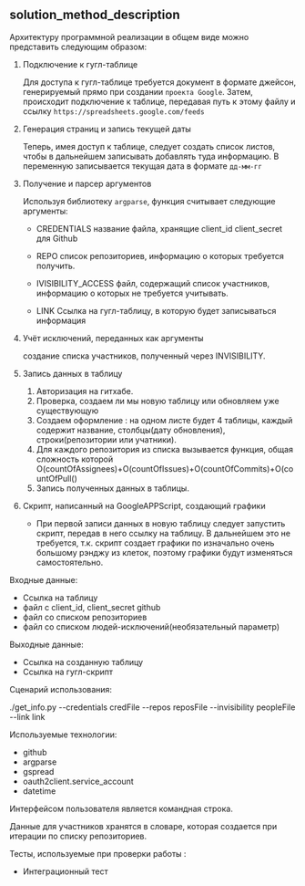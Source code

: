 ## solution_method_description

Архитектуру программной реализации в общем виде можно представить следующим образом:

1. Подключение к гугл-таблице

	Для доступа к гугл-таблице требуется документ в формате джейсон,
	генерируемый прямо при создании `проекта Google`.
	Затем, происходит подключение к таблице, передавая путь к этому файлу
	и ссылку `https://spreadsheets.google.com/feeds`

2. Генерация страниц и запись текущей даты

	Теперь, имея доступ к таблице, следует создать список листов, чтобы
	в дальнейшем записывать добавлять туда информацию.
	В переменную записывается текущая дата в формате `дд-мм-гг`

3. Получение и парсер аргументов

	Используя библиотеку `argparse`, функция считывает следующие аргументы:
	* CREDENTIALS название файла, хранящие client_id client_secret для Github

	* REPO список репозиториев, информацию о которых требуется получить.

	* IVISIBILITY_ACCESS файл, содержащий список участников, информацию о которых не требуется учитывать.
	* LINK  Ссылка на гугл-таблицу, в которую будет записываться информация

3.  Учёт исключений, переданных как аргументы

	создание списка участников, полученный через INVISIBILITY.

4. Запись данных в таблицу

	1. Авторизация на гитхабе.
	2. Проверка, создаем ли мы новую таблицу или обновляем уже существующую
	3. Создаем оформление : на одном листе будет 4 таблицы, каждый содержит название, столбцы(дату обновления), строки(репозитории или учатники).
	4. Для каждого репозитория из списка вызывается функция, общая сложность которой O(countOfAssignees)+O(countOfIssues)+O(countOfCommits)+O(countOfPull()
	5. Запись полученных данных в таблицы.

5. Скрипт, написанный на GoogleAPPScript, создающий графики
	
	* При первой записи данных в новую таблицу следует запустить скрипт, передав в него ссылку на таблицу. В дальнейшем это не требуется, т.к. скрипт создает графики по изначально очень большому рэнджу из клеток, поэтому графики будут изменяться самостоятельно. 

Входные данные:

* Ссылка на таблицу
* файл с client_id, client_secret github
* файл со списком репозиториев
* файл со списком людей-исключений(необязательный параметр)

Выходные данные:

* Ссылка на созданную таблицу 
* Ссылка на гугл-скрипт

Сценарий использования:

./get_info.py --credentials credFile --repos reposFile --invisibility peopleFile --link link

Используемые технологии:

* github
* argparse
* gspread
* oauth2client.service_account
* datetime

Интерфейсом пользователя является командная строка.

Данные для участников хранятся в словаре, которая создается при итерации по списку репозиториев.

Тесты, используемые при проверки работы :
* Интеграционный тест
